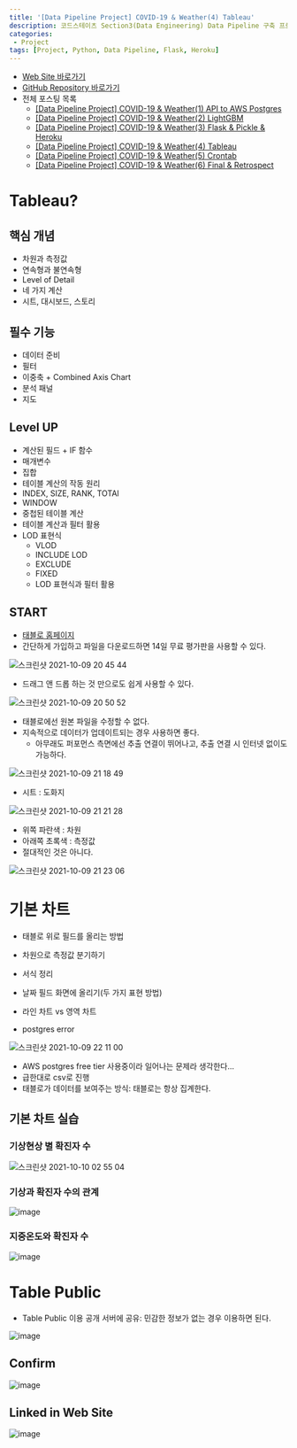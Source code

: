 ```yaml
---
title: '[Data Pipeline Project] COVID-19 & Weather(4) Tableau'
description: 코드스테이츠 Section3(Data Engineering) Data Pipeline 구축 프로젝트 Tableau 이용 Dashboard 개발 및 배포
categories:
 - Project
tags: [Project, Python, Data Pipeline, Flask, Heroku]
---
```


- [Web Site 바로가기](https://cother.herokuapp.com/)
- [GitHub Repository 바로가기](https://github.com/6mini/CO-THER-19)
- 전체 포스팅 목록
    - [[Data Pipeline Project] COVID-19 & Weather(1) API to AWS Postgres](https://6mini.github.io/project/2021/10/06/Cother/)
    - [[Data Pipeline Project] COVID-19 & Weather(2) LightGBM](https://6mini.github.io/project/2021/10/07/Cother2/)
    - [[Data Pipeline Project] COVID-19 & Weather(3) Flask & Pickle & Heroku](https://6mini.github.io/project/2021/10/08/Cother3/)
    - [[Data Pipeline Project] COVID-19 & Weather(4) Tableau](https://6mini.github.io/project/2021/10/09/Cother4/)
    - [[Data Pipeline Project] COVID-19 & Weather(5) Crontab](https://6mini.github.io/project/2021/10/10/Cother5/)
    - [[Data Pipeline Project] COVID-19 & Weather(6) Final & Retrospect](https://6mini.github.io/project/2021/10/11/Cother6/)

# Tableau?

## 핵심 개념
- 차원과 측정값
- 연속형과 불연속형
- Level of Detail
- 네 가지 계산
- 시트, 대시보드, 스토리

## 필수 기능
- 데이터 준비
- 필터
- 이중축 + Combined Axis Chart
- 분석 패널
- 지도

## Level UP
- 계산된 필드 + IF 함수
- 매개변수
- 집합
- 테이블 계산의 작동 원리
- INDEX, SIZE, RANK, TOTAl
- WINDOW
- 중첩된 테이블 계산
- 테이블 계산과 필터 활용
- LOD 표현식
  - VLOD
  - INCLUDE LOD
  - EXCLUDE
  - FIXED
  - LOD 표현식과 필터 활용

## START
- [태블로 홈페이지](https://www.tableau.com/ko-kr)
- 간단하게 가입하고 파일을 다운로드하면 14일 무료 평가판을 사용할 수 있다.

![스크린샷 2021-10-09 20 45 44](https://user-images.githubusercontent.com/79494088/136656657-93636b25-11c4-4e3f-9e52-2205813ceef0.png)

- 드래그 앤 드롭 하는 것 만으로도 쉽게 사용할 수 있다.

![스크린샷 2021-10-09 20 50 52](https://user-images.githubusercontent.com/79494088/136656781-3f2540d8-f316-4f5b-a2b9-853c35dd1b11.png)

- 태블로에선 원본 파일을 수정할 수 없다.
- 지속적으로 데이터가 업데이트되는 경우 사용하면 좋다.
  - 아무래도 퍼포먼스 측면에선 추출 연결이 뛰어나고, 추출 연결 시 인터넷 없이도 가능하다.

![스크린샷 2021-10-09 21 18 49](https://user-images.githubusercontent.com/79494088/136657548-fc8f27ce-1909-4cba-af7a-44a339e9193b.png)

- 시트 : 도화지

![스크린샷 2021-10-09 21 21 28](https://user-images.githubusercontent.com/79494088/136657616-c5b72cdf-5abf-4329-8820-b5a686b30758.png)

- 위쪽 파란색 : 차원
- 아래쪽 초록색 : 측정값
- 절대적인 것은 아니다.

![스크린샷 2021-10-09 21 23 06](https://user-images.githubusercontent.com/79494088/136657652-d81f4c14-8c3a-451e-88e7-197f94f25c89.png)

# 기본 차트
- 태블로 위로 필드를 올리는 방법
- 차원으로 측정값 분기하기
- 서식 정리
- 날짜 필드 화면에 올리기(두 가지 표현 방법)
- 라인 차트 vs 영역 차트

- postgres error

![스크린샷 2021-10-09 22 11 00](https://user-images.githubusercontent.com/79494088/136659114-b0bf79d5-e479-4651-88e9-f2340de9a406.png)

- AWS postgres free tier 사용중이라 일어나는 문제라 생각한다...
- 급한대로 csv로 진행
- 태블로가 데이터를 보여주는 방식: 태블로는 항상 집계한다.

## 기본 차트 실습

### 기상현상 별 확진자 수

![스크린샷 2021-10-10 02 55 04](https://user-images.githubusercontent.com/79494088/136669235-2af4040e-5926-429f-95ba-7a4708046b29.png)

### 기상과 확진자 수의 관계

![image](https://user-images.githubusercontent.com/79494088/136812947-2af05272-7366-47ac-9640-51108dd5eaeb.png)

### 지중온도와 확진자 수

![image](https://user-images.githubusercontent.com/79494088/136813100-c46aaf0f-6aab-4882-9d3a-98508c093a1a.png)

# Table Public
- Table Public 이용 공개 서버에 공유: 민감한 정보가 없는 경우 이용하면 된다.

![image](https://user-images.githubusercontent.com/79494088/136813301-fecaf18c-2b8f-43f6-8dc9-ba34a3cbf87e.png)

## Confirm

![image](https://user-images.githubusercontent.com/79494088/136813468-6230f88d-d3fe-4985-88f5-2eeb5c20f313.png)

## Linked in Web Site

![image](https://user-images.githubusercontent.com/79494088/136813636-bf1aef66-22a2-418d-b42f-57c8e98f311c.png)
